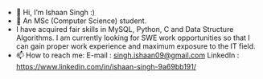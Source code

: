 - 👋 Hi, I’m Ishaan Singh :)
- 👀 An MSc (Computer Science) student.
-  I have acquired fair skills in MySQL, Python, C and Data Structure Algorithms. I am currently looking for SWE work opportunities so that I can gain proper work experience and maximum exposure to the IT field.
- 📫 How to reach me:
  E-mail : singh.ishaan09@gmail.com 
  LinkedIn : https://www.linkedin.com/in/ishaan-singh-9a69bb191/

<!---
Ishaanwho/Ishaanwho is a ✨ special ✨ repository because its `README.md` (this file) appears on your GitHub profile.
You can click the Preview link to take a look at your changes.
--->
